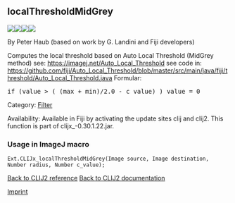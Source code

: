 ## localThresholdMidGrey
<img src="images/mini_empty_logo.png"/><img src="images/mini_empty_logo.png"/><img src="images/mini_clijx_logo.png"/><img src="images/mini_empty_logo.png"/>

By Peter Haub (based on work by G. Landini and Fiji developers)

Computes the local threshold based on 
 Auto Local Threshold (MidGrey method) see: https://imagej.net/Auto_Local_Threshold 
 see code in: 
 https://github.com/fiji/Auto_Local_Threshold/blob/master/src/main/java/fiji/threshold/Auto_Local_Threshold.java 
 Formular: 
<pre>if (value > ( (max + min)/2.0 - c_value) ) value = 0 </pre>

Category: [Filter](https://clij.github.io/clij2-docs/reference__filter)

Availability: Available in Fiji by activating the update sites clij and clij2.
This function is part of clijx_-0.30.1.22.jar.

### Usage in ImageJ macro
```
Ext.CLIJx_localThresholdMidGrey(Image source, Image destination, Number radius, Number c_value);
```


[Back to CLIJ2 reference](https://clij.github.io/clij2-docs/reference)
[Back to CLIJ2 documentation](https://clij.github.io/clij2-docs)

[Imprint](https://clij.github.io/imprint)
